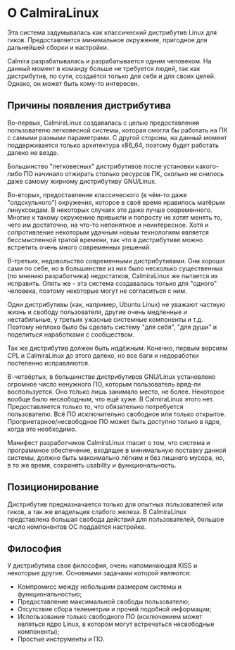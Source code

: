 # О CalmiraLinux

Эта система задумывалась как классический дистрибутив Linux для гиков. Предоставляется минимальное окружение, пригодное для дальнейшей сборки и настройки.

Calmira разрабатывалась и разрабатывается одним человеком. На данный момент в команду больше не требуется людей, так как дистрибутив, по сути, создаётся только для себя и для своих целей. Однако, он может быть кому-то интересен.

## Причины появления дистрибутива

Во-первых, CalmiraLinux создавалась с целью предоставления пользователю легковесной системы, которая смогла бы работать на ПК с самыми разными параметрами. С другой стороны, на данный момент поддерживается только архитектура x86_64, поэтому будет работать далеко не везде.

Большинство "легковесных" дистрибутивов после установки какого-либо ПО начинало отжирать столько ресурсов ПК, сколько не снилось даже самому жирному дистрибутиву GNU/Linux.

Во-вторых, предоставление классического (в чём-то даже "олдскульного") окружения, которое в своё время нравилось матёрым линуксоидам. В некоторых случаях это даже лучше современного. Многие к такому окружению привыкли и попросту не хотят менять то, чего им достаточно, на что-то непонятное и неинтересное. Хотя и сопротивление некоторым удачным новым технологиям является бессмысленной тратой времени, так что в дистрибутиве можно встретить очень много современных решений.

В-третьих, недовольство современными дистрибутивами. Они хороши сами по себе, но в большинстве из них было несколько существенных (по мнению разработчика) недостатков, CalmiraLinux же пытается их исправить. Опять же - эта система создавалась только для "одного" человека, поэтому некоторые могут не согласиться с ним.

Одни дистрибутивы (как, например, Ubuntu Linux) не уважают частную жизнь и свободу пользователя, другие очень медленные и нестабильные, у третьих ужасные системные компоненты и т.д. Поэтому неплохо было бы сделать систему "для себя", "для души" и поделиться наработками с сообществом.

Так же дистрибутив должен быть *надёжным*. Конечно, первым версиям CPL и CalmiraLinux до этого далеко, но все баги и недоработки постепенно исправляются.

В-четвёртых, в большинстве дистрибутивов GNU/Linux установлено огромное число ненужного ПО, которым пользователь вряд-ли воспользуется. Оно только лишь занимало место, не более. Некоторое вообще было несвободным, что ещё хуже. В CalmiraLinux этого нет. Предоставляется только то, что обязательно потребуется пользователю. Всё ПО исключительно свободное или только открытое. Проприетарное/несвободное ПО может быть доступно только в ядре, когда это необходимо.

Манифест разработчиков CalmiraLinux гласит о том, что система и программное обеспечение, входящее в минимальную поставку данной системы, должно быть максимально лёгким и без лишнего мусора, но, в то же время, сохранять usability и функциональность.

## Позиционирование

Дистрибутив предназначается только для опытных пользователей или гиков, а так же владельцев слабого железа. В CalmiraLinux представлена большая свобода действий для пользователей, большое число компонентов ОС поддаётся настройке.

## Философия

У дистрибутива своя философия, очень напоминающая KISS и некоторые другие. Основными задачами которой являются:

- Компромисс между небольшим размером системы и функциональностью;
- Предоставление максимальной свободы пользователю;
- Отсутствие сбора телеметрии и прочей подобной информации;
- Использование только свободного ПО (исключением может являться ядро Linux, в котором могут встречаться несвободные компоненты);
- Простые инструменты и ПО.
